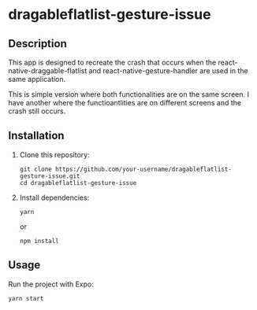 # dragableflatlist-gesture-issue

## Description

This app is designed to recreate the crash that occurs when the react-native-draggable-flatlist and react-native-gesture-handler are used in the same application.

This is simple version where both functionalities are on the same screen. I have another where the functioantlities are on different screens and the crash still occurs.

## Installation

1. Clone this repository:
   ```
   git clone https://github.com/your-username/dragableflatlist-gesture-issue.git
   cd dragableflatlist-gesture-issue
   ```
2. Install dependencies:
   ```
   yarn
   ```
   or
   ```
   npm install
   ```

## Usage

Run the project with Expo:

```
yarn start
```
